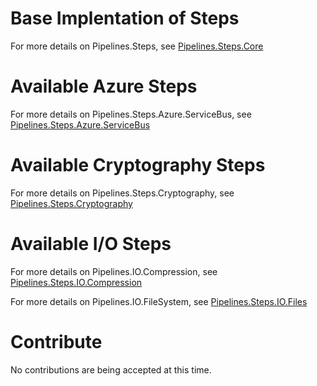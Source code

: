# Base Implentation of Steps

For more details on Pipelines.Steps, see [Pipelines.Steps.Core](../Steps/Core/README.md)

# Available Azure Steps

For more details on Pipelines.Steps.Azure.ServiceBus, see [Pipelines.Steps.Azure.ServiceBus](../Steps/Azure/ServiceBus/README.md)

# Available Cryptography Steps

For more details on Pipelines.Steps.Cryptography, see [Pipelines.Steps.Cryptography](../Steps/Cryptography/README.md) 

# Available I/O Steps

For more details on Pipelines.IO.Compression, see [Pipelines.Steps.IO.Compression](../Steps/IO/Compression/README.md) 

For more details on Pipelines.IO.FileSystem, see [Pipelines.Steps.IO.Files](../Steps/IO/Files/README.md) 


# Contribute
No contributions are being accepted at this time.
